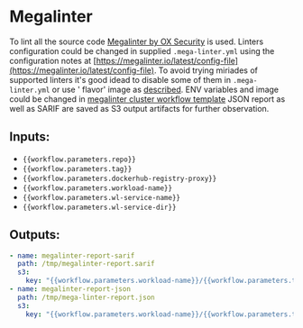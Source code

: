 # Megalinter

To lint all the source code [Megalinter by OX Security](https://megalinter.io/) is used.
Linters configuration could be changed in supplied `.mega-linter.yml` using the configuration notes
at [https://megalinter.io/latest/config-file](https://megalinter.io/latest/config-file).
To avoid trying miriades of supported linters it's good idead to disable some of them in `.mega-linter.yml` or use '
flavor' image as [described](https://megalinter.io/latest/flavors/).
ENV variables and image could be changed
in [megalinter cluster workflow template](https://github.com/CloudGeometry/cg-devx-core/blob/main/platform/gitops-pipelines/delivery/clusters/cc-cluster/core-services/components/argo-workflows/cluster-workflow-templates/megalinter-cwft.yaml)
JSON report as well as SARIF are saved as S3 output artifacts for further observation.

## Inputs:

- `{{workflow.parameters.repo}}`
- `{{workflow.parameters.tag}}`
- `{{workflow.parameters.dockerhub-registry-proxy}}`
- `{{workflow.parameters.workload-name}}`
- `{{workflow.parameters.wl-service-name}}`
- `{{workflow.parameters.wl-service-dir}}`

## Outputs:

```yaml
- name: megalinter-report-sarif 
  path: /tmp/megalinter-report.sarif 
  s3:
    key: "{{workflow.parameters.workload-name}}/{{workflow.parameters.tag}}/{{workflow.parameters.wl-service-name}}-megalinter-report-sarif"
- name: megalinter-report-json 
  path: /tmp/mega-linter-report.json
  s3:
    key: "{{workflow.parameters.workload-name}}/{{workflow.parameters.tag}}/{{workflow.parameters.wl-service-name}}-megalinter-report-json"
```
